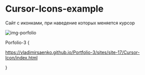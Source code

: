 # Cursor-Icons-example
 
Сайт с иконками, при наведение которых меняется курсор

![img-porfolio](https://user-images.githubusercontent.com/56477695/115142824-7bce2c00-a04c-11eb-8527-de9f71d986d5.png)

Porfolio-3 {

https://vladimirsaenko.github.io/Portfolio-3/sites/site-17/Cursor-Icon/index.html

}
